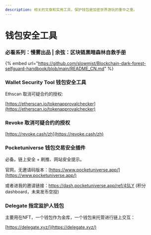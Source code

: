 ```yaml
---
description: 相关的文章和实用工具，保护钱包是加密世界游玩的重中之重。
---
```


# 钱包安全工具

### 必看系列：慢雾出品 | 余弦：区块链黑暗森林自救手册

{% embed url="https://github.com/slowmist/Blockchain-dark-forest-selfguard-handbook/blob/main/README_CN.md" %}

### Wallet Security Tool 钱包安全工具

Ethscan 取消可疑合约的授权:

[https://etherscan.io/tokenapprovalchecker](https://etherscan.io/tokenapprovalchecker)

###

### Revoke 取消可疑合约的授权

[https://revoke.cash/zh](https://revoke.cash/zh)



### Pocketuniverse 钱包交易安全插件

必备。链上安全 + 刷推、网站安全提示。

官网，无邀请码版本：[https://www.pocketuniverse.app/](https://www.pocketuniverse.app/)

或者进我的邀请链接：[https://](https://www.pocketuniverse.app/)[dash.pocketuniverse.app/ref/4SLY](https://dash.pocketuniverse.app/ref/4SLY)  (积分dashboard，未来发币空投)



### Delegate 指定监护人钱包

主要用在NFT，一个钱包作为金库，一个钱包来托管进行链上交互：

[https://delegate.xyz/](https://delegate.xyz/)



####
